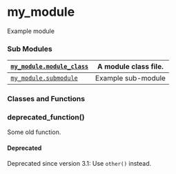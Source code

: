 # my_module

Example module

### Sub Modules

| [`my_module.module_class`](my_module.module_class.md#module-my_module.module_class)   | A module class file.   |
|---------------------------------------------------------------------------------------|------------------------|
| [`my_module.submodule`](my_module.submodule.md#module-my_module.submodule)            | Example sub-module     |

### Classes and Functions

### deprecated_function()

Some old function.

#### Deprecated
Deprecated since version 3.1: Use `other()` instead.
